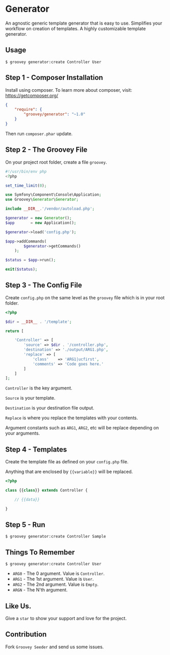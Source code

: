 Generator
=========

An agnostic generic template generator that is easy to use. Simplifies your workflow on creation of templates. A highly customizable template generator.

## Usage

    $ groovey generator:create Controller User


## Step 1 - Composer Installation

Install using composer. To learn more about composer, visit: https://getcomposer.org/

```json
{
    "require": {
        "groovey/generator": "~1.0"
    }
}
```

Then run `composer.phar` update.

## Step 2 - The Groovey File

On your project root folder, create a file `groovey`.

```php
#!/usr/bin/env php
<?php

set_time_limit(0);

use Symfony\Component\Console\Application;
use Groovey\Generator\Generator;

include __DIR__.'/vendor/autoload.php';

$generator = new Generator();
$app       = new Application();

$generator->load('config.php');

$app->addCommands(
        $generator->getCommands()
    );

$status = $app->run();

exit($status);
```

## Step 3 - The Config File

Create `config.php` on the same level as the `groovey` file which is in your root folder.


```php
<?php

$dir = __DIR__ . '/template';

return [

    'Controller' => [
        'source' => $dir . '/controller.php',
        'destination' => './output/ARG1.php',
        'replace' => [
            'class'    => 'ARG1|ucfirst',
            'comments' => 'Code goes here.'
        ]
    ]
];
```

`Controller` is the key argument.

`Source` is your template.

`Destination` is your destination file output.

`Replace` is where you replace the templates with your contents.

Argument constants such as `ARG1`, `ARG2`, etc will be replace depending on your arguments.

## Step 4 - Templates

Create the template file as defined on your `config.php` file.

Anything that are enclosed by `{{variable}}` will be replaced.

```php
<?php

class {{class}} extends Controller {

    // {{data}}

}
```
## Step 5 - Run

    $ groovey generator:create Controller Sample


## Things To Remember

    $ groovey generator:create Controller User

* `ARG0` - The 0 argument. Value is `Controller`.
* `ARG1` - The 1st argument. Value is `User`.
* `ARG2` - The 2nd argument. Value is `Empty`.
* `ARGN` - The N'th argument.


## Like Us.

Give a `star` to show your support and love for the project.

## Contribution

Fork `Groovey Seeder` and send us some issues.
